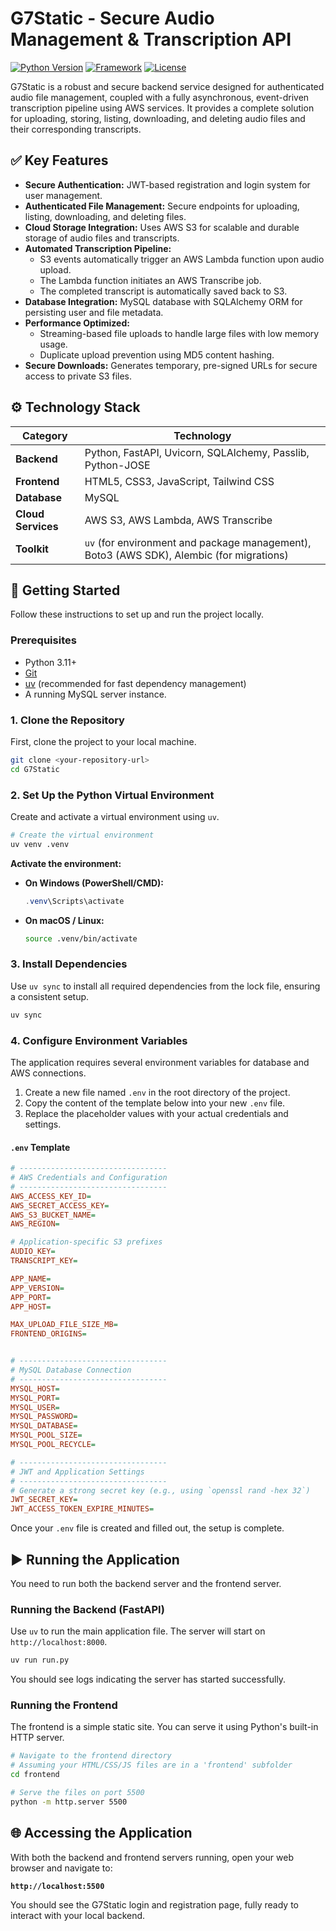 # G7Static - Secure Audio Management & Transcription API

[![Python Version](https://img.shields.io/badge/python-3.11+-blue.svg)](https://www.python.org/downloads/)
[![Framework](https://img.shields.io/badge/Framework-FastAPI-05998b)](https://fastapi.tiangolo.com/)
[![License](https://img.shields.io/badge/License-MIT-green.svg)](https://opensource.org/licenses/MIT)

G7Static is a robust and secure backend service designed for authenticated audio file management, coupled with a fully asynchronous, event-driven transcription pipeline using AWS services. It provides a complete solution for uploading, storing, listing, downloading, and deleting audio files and their corresponding transcripts.

## ✅ Key Features

-   **Secure Authentication:** JWT-based registration and login system for user management.
-   **Authenticated File Management:** Secure endpoints for uploading, listing, downloading, and deleting files.
-   **Cloud Storage Integration:** Uses AWS S3 for scalable and durable storage of audio files and transcripts.
-   **Automated Transcription Pipeline:**
    -   S3 events automatically trigger an AWS Lambda function upon audio upload.
    -   The Lambda function initiates an AWS Transcribe job.
    -   The completed transcript is automatically saved back to S3.
-   **Database Integration:** MySQL database with SQLAlchemy ORM for persisting user and file metadata.
-   **Performance Optimized:**
    -   Streaming-based file uploads to handle large files with low memory usage.
    -   Duplicate upload prevention using MD5 content hashing.
-   **Secure Downloads:** Generates temporary, pre-signed URLs for secure access to private S3 files.

## ⚙️ Technology Stack

| Category           | Technology                                                                          |
| ------------------ | ----------------------------------------------------------------------------------- |
| **Backend**        | Python, FastAPI, Uvicorn, SQLAlchemy, Passlib, Python-JOSE                          |
| **Frontend**       | HTML5, CSS3, JavaScript, Tailwind CSS                                               |
| **Database**       | MySQL                                                                               |
| **Cloud Services** | AWS S3, AWS Lambda, AWS Transcribe                                                  |
| **Toolkit**        | `uv` (for environment and package management), Boto3 (AWS SDK), Alembic (for migrations) |

## 🚀 Getting Started

Follow these instructions to set up and run the project locally.

### Prerequisites

-   Python 3.11+
-   [Git](https://git-scm.com/)
-   [uv](https://github.com/astral-sh/uv) (recommended for fast dependency management)
-   A running MySQL server instance.

### 1. Clone the Repository

First, clone the project to your local machine.

```bash
git clone <your-repository-url>
cd G7Static
```

### 2. Set Up the Python Virtual Environment

Create and activate a virtual environment using `uv`.

```bash
# Create the virtual environment
uv venv .venv
```

**Activate the environment:**
-   **On Windows (PowerShell/CMD):**
    ```powershell
    .venv\Scripts\activate
    ```
-   **On macOS / Linux:**
    ```bash
    source .venv/bin/activate
    ```

### 3. Install Dependencies

Use `uv sync` to install all required dependencies from the lock file, ensuring a consistent setup.

```bash
uv sync
```

### 4. Configure Environment Variables

The application requires several environment variables for database and AWS connections.

1.  Create a new file named `.env` in the root directory of the project.
2.  Copy the content of the template below into your new `.env` file.
3.  Replace the placeholder values with your actual credentials and settings.

#### `.env` Template
```ini
# ---------------------------------
# AWS Credentials and Configuration
# ---------------------------------
AWS_ACCESS_KEY_ID=
AWS_SECRET_ACCESS_KEY=
AWS_S3_BUCKET_NAME=
AWS_REGION=

# Application-specific S3 prefixes
AUDIO_KEY=
TRANSCRIPT_KEY=

APP_NAME=
APP_VERSION=
APP_PORT=
APP_HOST=

MAX_UPLOAD_FILE_SIZE_MB=
FRONTEND_ORIGINS=


# ---------------------------------
# MySQL Database Connection
# ---------------------------------
MYSQL_HOST=
MYSQL_PORT=
MYSQL_USER=
MYSQL_PASSWORD=
MYSQL_DATABASE=
MYSQL_POOL_SIZE=
MYSQL_POOL_RECYCLE=

# ---------------------------------
# JWT and Application Settings
# ---------------------------------
# Generate a strong secret key (e.g., using `openssl rand -hex 32`)
JWT_SECRET_KEY=
JWT_ACCESS_TOKEN_EXPIRE_MINUTES=
```

Once your `.env` file is created and filled out, the setup is complete.

## ▶️ Running the Application

You need to run both the backend server and the frontend server.

### Running the Backend (FastAPI)

Use `uv` to run the main application file. The server will start on `http://localhost:8000`.

```bash
uv run run.py
```
You should see logs indicating the server has started successfully.

### Running the Frontend

The frontend is a simple static site. You can serve it using Python's built-in HTTP server.

```bash
# Navigate to the frontend directory
# Assuming your HTML/CSS/JS files are in a 'frontend' subfolder
cd frontend

# Serve the files on port 5500
python -m http.server 5500
```

## 🌐 Accessing the Application

With both the backend and frontend servers running, open your web browser and navigate to:

**`http://localhost:5500`**

You should see the G7Static login and registration page, fully ready to interact with your local backend.